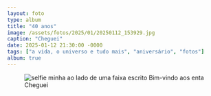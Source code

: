 ```yaml
---
layout: foto
type: album
title: "40 anos"
image: /assets/fotos/2025/01/20250112_153929.jpg
caption: "Cheguei"
date: 2025-01-12 21:30:00 -0000
tags: ["a vida, o universo e tudo mais", "aniversário", "fotos"]
album: true
---
```

<figure class="foto-post">
    <img src="{{ site.baseurl }}/assets/fotos/2025/01/20250112_153929.jpg" alt="selfie minha ao lado de uma faixa escrito Bim-vindo aos enta" title="foto minha comuma faixa de bem-vindo aos enta ao fundo">
    <figcaption>Cheguei</figcaption>
</figure>
